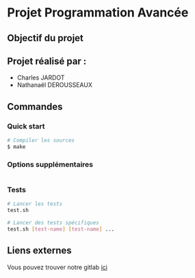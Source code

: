 # Projet Programmation Avancée

## Objectif du projet




## Projet réalisé par :

- Charles JARDOT
- Nathanaël DEROUSSEAUX

## Commandes

### Quick start

```bash
# Compiler les sources
$ make
```

### Options supplémentaires

```bash

```

### Tests

```bash
# Lancer les tests
test.sh

# Lancer des tests spécifiques
test.sh [test-name] [test-name] ...
```

## Liens externes



Vous pouvez trouver notre gitlab [ici](https://git.unistra.fr/nderousseaux/projet-programmation-avancee)
